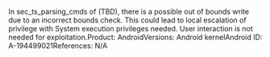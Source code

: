 In sec_ts_parsing_cmds of (TBD), there is a possible out of bounds write due to an incorrect bounds check. This could lead to local escalation of privilege with System execution privileges needed. User interaction is not needed for exploitation.Product: AndroidVersions: Android kernelAndroid ID: A-194499021References: N/A